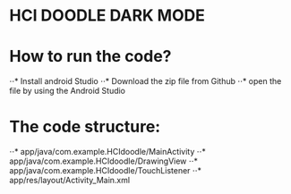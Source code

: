 # HCI DOODLE DARK MODE
# How to run the code? 
⋅⋅* Install android Studio 
⋅⋅* Download the zip file from Github
⋅⋅* open the file by using the Android Studio

# The code structure: 
⋅⋅* app/java/com.example.HCIdoodle/MainActivity 
⋅⋅* app/java/com.example.HCIdoodle/DrawingView
⋅⋅* app/java/com.example.HCIdoodle/TouchListener
⋅⋅* app/res/layout/Activity_Main.xml 
